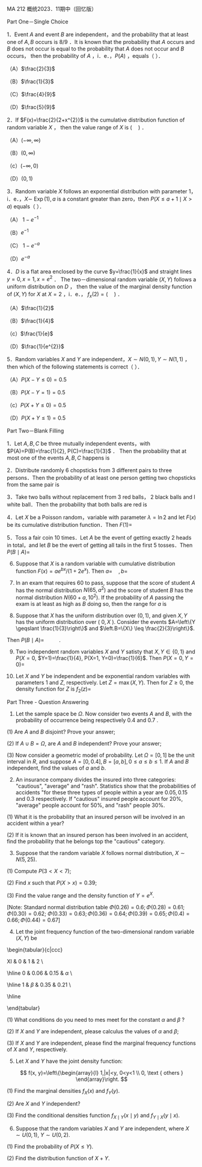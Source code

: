 MA 212 概统2023．11期中（回忆版）

Part One－Single Choice

1．Event $A$ and event $B$ are independent，and the probability that at least one of $A, B$ occurs is $8 / 9$ ．It is known that the probability that $A$ occurs and $B$ does not occur is equal to the probability that $A$ does not occur and $B$ occurs， then the probability of $A$ ，i．e．，$P(A)$ ，equals（ ）．

（A）$\frac{2}{3}$

（B）$\frac{1}{3}$

（C）$\frac{4}{9}$

（D）$\frac{5}{9}$

2．If $F(x)=\frac{2}{2+x^{2}}$ is the cumulative distribution function of random variable $X$ ， then the value range of $X$ is $(\quad)$ ．

（A）$(-\infty, \infty)$

（B）$(0, \infty)$

（c）$(-\infty, 0)$

（D）$(0,1)$

3．Random variable $X$ follows an exponential distribution with parameter 1，i．e．，$X \sim$ $\operatorname{Exp}(1), a$ is a constant greater than zero，then $P(X \leqslant a+1 \mid X>a)$ equals（ ）．

（A） $1-e^{-1}$

（B）$e^{-1}$

（C） $1-e^{-a}$

（D）$e^{-a}$

4．$D$ is a flat area enclosed by the curve $y=\frac{1}{x}$ and straight lines $y=0, x=1, x=e^{2}$ ． The two－dimensional random variable $(X, Y)$ follows a uniform distribution on $D$ ， then the value of the marginal density function of $(X, Y)$ for $X$ at $X=2$ ，i．e．， $f_{x}(2)=(\quad)$ ．

（A）$\frac{1}{2}$

（B）$\frac{1}{4}$

（c）$\frac{1}{e}$

（D）$\frac{1}{e^{2}}$

5．Random variables $X$ and $Y$ are independent，$X \sim N(0,1), Y \sim N(1,1)$ ，then which of the following statements is correct（ ）．

（A）$P(X-Y \leqslant 0)=0.5$

（B）$P(X-Y=1)=0.5$

（c）$P(X+Y \leq 0)=0.5$

（D）$P(X+Y \leq 1)=0.5$

Part Two－Blank Filling

1．Let $A, B, C$ be three mutually independent events，with $P(A)=P(B)=\frac{1}{2}, P(C)=\frac{1}{3}$ ． Then the probability that at most one of the events $A, B, C$ happens is

2．Distribute randomly 6 chopsticks from 3 different pairs to three persons．Then the probability of at least one person getting two chopsticks from the same pair is

3．Take two balls without replacement from 3 red balls， 2 black balls and I white ball．Then the probability that both balls are red is

4．Let $X$ be a Poisson random，variable with parameter $\lambda=\ln 2$ and let $F(x)$ be its cumulative distribution function．Then $F(1)=$ $\qquad$

5．Toss a fair coin 10 times．Let $A$ be the event of getting exactly 2 heads in total，and let $B$ be the evert of getting all tails in the first 5 tosses．Then $P(B \mid A)=$

6. Suppose that $X$ is a random variable with cumulative distribution function $F(x)=a e^{b x} /\left(1+2 e^{x}\right)$. Then $a=\quad, b=$

7. In an exam that requires 60 to pass, suppose that the score of student $A$ has the normal distribution $N\left(65, a^{2}\right)$ and the score of student $B$ has the normal distribution $N\left(60+a, 10^{2}\right)$. If the probability of $A$ passing the exam is at least as high as $B$ doing so, then the range for $a$ is

8. Suppose that $X$ has the uniform distribution over $(0,1)$, and given $X, Y$ has the uniform distribution over ( $0, X$ ). Consider the events $A=\left\{Y \geqslant \frac{1}{3}\right\}$ and $\left.B=\{X\} \leq \frac{2}{3}\right\}$.

Then $P(B \mid A)=$ $\qquad$ .

9. Two independent random variables $X$ and $Y$ satisty that $X, Y \in\{0,1\}$ and $P(X=0$, $Y=1)=\frac{1}{4}, P(X=1, Y=0)=\frac{1}{6}$. Then $P(X=0, Y=0)=$ $\qquad$

10. Let $X$ and $Y$ be independent and be exponential random variables with parameters 1 and $Z$, respectively. Let $Z=\max (X, Y)$. Then for $Z \geqslant 0$, the density function for $Z$ is $f_{2}(z)=$ $\qquad$

Part Three - Question Answering

1. Let the sample space be $\Omega$. Now consider two events $A$ and $B$, with the probability of occurrence being respectively 0.4 and 0.7 .

(1) Are $A$ and $B$ disjoint? Prove your answer;

(2) If $A \cup B=\Omega$, are $A$ and $B$ independent? Prove your answer;

(3) Now consider a geometric model of probability. Let $\Omega=[0,1]$ be the unit interval in $R$, and suppose $A=[0,0.4], B=[a, b], 0 \leq a \leqslant b \leqslant 1$. If $A$ and $B$ independent, find the values of $a$ and $b$.

2. An insurance company divides the insured into three categories: "cautious", "average" and "rash". Statistics show that the probabilities of accidents "for these three types of people within a year are $0.05,0.15$ and 0.3 respectively. If "cautious" insured people account for $20 \%$, "average" people account for $50 \%$, and "rash" people $30 \%$.

(1) What it is the probability that an insured person will be involved in an accident within a year?

(2) If it is known that an insured person has been involved in an accident, find the probability that he belongs top the "cautious" category.

3. Suppose that the random variable $X$ follows normal distribution, $X \sim N(5,25)$.

(1) Compute $P(3<X<7)$;

(2) Find $x$ such that $P(X>x)=0.39$;

(3) Find the value range and the density function of $Y=e^{X}$.

[Note: Standard normal distribution table $\Phi(0.26)=0.6 ; \Phi(0.28)=0.61 ; \Phi(0.30)=0.62$; $\Phi(0.33)=0.63 ; \Phi(0.36)=0.64 ; \Phi(0.39)=0.65 ; \Phi(0.4)=0.66 ; \Phi(0.44)=0.67]$

4. Let the joint frequency function of the two-dimensional random variable $(X, Y)$ be

\begin{tabular}{c|ccc}

XI & 0 & 1 & 2 \\

\hline 0 & 0.06 & 0.15 & $\alpha$ \\

\hline 1 & $\beta$ & 0.35 & 0.21 \\

\hline

\end{tabular}

(1) What conditions do you need to mes meet for the constant $\alpha$ and $\beta$ ?

(2) If $X$ and $Y$ are independent, please calculus the values of $\alpha$ and $\beta$;

(3) If $X$ and $Y$ are independent, please find the marginal frequency functions of $X$ and $Y$, respectively.

5. Let $X$ and $Y$ have the joint density function:

$$
f(x, y)=\left\{\begin{array}{l}
1,|x|<y, 0<y<1 \\
0, \text { others }
\end{array}\right.
$$

(1) Find the marginal densities $f_{X}(x)$ and $f_{Y}(y)$.

(2) Are $X$ and $Y$ independent?

(3) Find the conditional densities function $f_{X \mid Y}(x \mid y)$ and $f_{Y \mid X}(y \mid x)$.

6. Suppose that the random variables $X$ and $Y$ are independent, where $X \sim U(0,1)$, $Y \sim U(0,2)$.

(1) Find the probability of $P(X \leqslant Y)$.

(2) Find the distribution function of $X+Y$.

